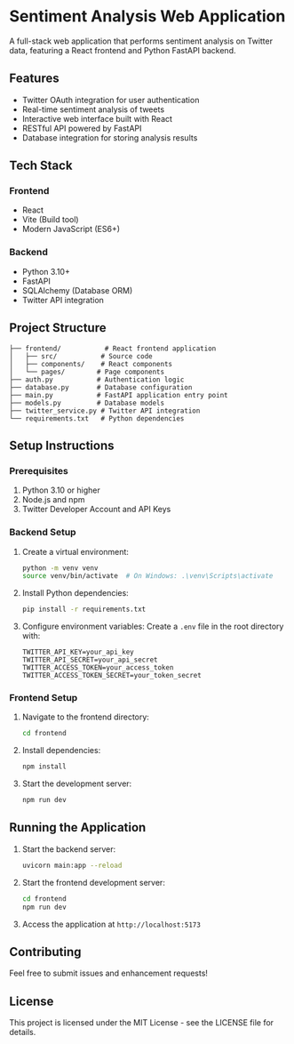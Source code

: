 # Sentiment Analysis Web Application

A full-stack web application that performs sentiment analysis on Twitter data, featuring a React frontend and Python FastAPI backend.

## Features

- Twitter OAuth integration for user authentication
- Real-time sentiment analysis of tweets
- Interactive web interface built with React
- RESTful API powered by FastAPI
- Database integration for storing analysis results

## Tech Stack

### Frontend
- React
- Vite (Build tool)
- Modern JavaScript (ES6+)

### Backend
- Python 3.10+
- FastAPI
- SQLAlchemy (Database ORM)
- Twitter API integration

## Project Structure

```
├── frontend/           # React frontend application
│   ├── src/           # Source code
│   ├── components/    # React components
│   └── pages/        # Page components
├── auth.py           # Authentication logic
├── database.py       # Database configuration
├── main.py           # FastAPI application entry point
├── models.py         # Database models
├── twitter_service.py # Twitter API integration
└── requirements.txt   # Python dependencies
```

## Setup Instructions

### Prerequisites

1. Python 3.10 or higher
2. Node.js and npm
3. Twitter Developer Account and API Keys

### Backend Setup

1. Create a virtual environment:
   ```bash
   python -m venv venv
   source venv/bin/activate  # On Windows: .\venv\Scripts\activate
   ```

2. Install Python dependencies:
   ```bash
   pip install -r requirements.txt
   ```

3. Configure environment variables:
   Create a `.env` file in the root directory with:
   ```
   TWITTER_API_KEY=your_api_key
   TWITTER_API_SECRET=your_api_secret
   TWITTER_ACCESS_TOKEN=your_access_token
   TWITTER_ACCESS_TOKEN_SECRET=your_token_secret
   ```

### Frontend Setup

1. Navigate to the frontend directory:
   ```bash
   cd frontend
   ```

2. Install dependencies:
   ```bash
   npm install
   ```

3. Start the development server:
   ```bash
   npm run dev
   ```

## Running the Application

1. Start the backend server:
   ```bash
   uvicorn main:app --reload
   ```

2. Start the frontend development server:
   ```bash
   cd frontend
   npm run dev
   ```

3. Access the application at `http://localhost:5173`

## Contributing

Feel free to submit issues and enhancement requests!

## License

This project is licensed under the MIT License - see the LICENSE file for details.